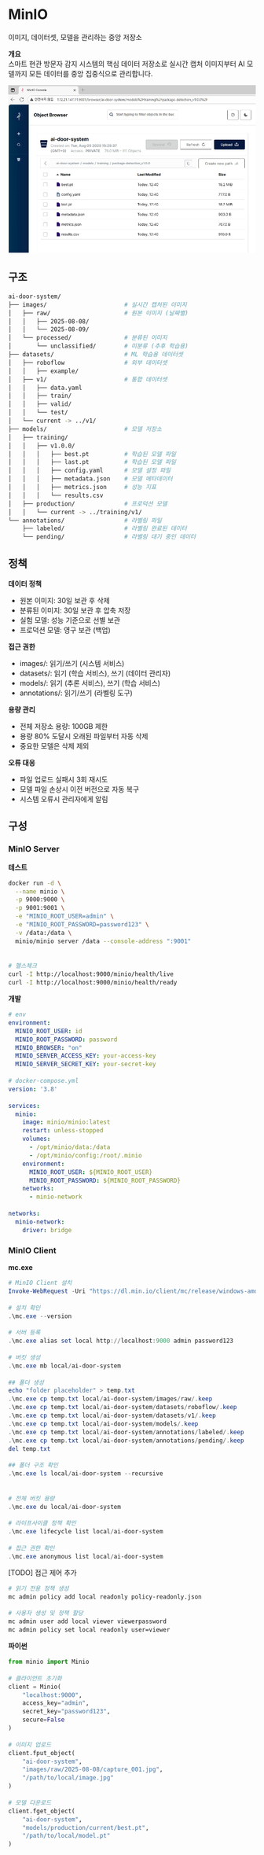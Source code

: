 # MinIO
이미지, 데이터셋, 모델을 관리하는 중앙 저장소  


**개요**  
스마트 현관 방문자 감지 시스템의 핵심 데이터 저장소로 실시간 캡처 이미지부터 AI 모델까지 모든 데이터를 중앙 집중식으로 관리합니다.


![minio](../assets/minio.jpg)



## 구조

```bash
ai-door-system/
├── images/                      # 실시간 캡처된 이미지
│   ├── raw/                     # 원본 이미지 (날짜별)
│   │   ├── 2025-08-08/
│   │   └── 2025-08-09/
│   └── processed/               # 분류된 이미지
│       └── unclassified/        # 미분류 (추후 학습용)
├── datasets/                    # ML 학습용 데이터셋
│   ├── roboflow                 # 외부 데이터셋
│   │   ├── example/
│   ├── v1/                      # 통합 데이터셋
│   │   ├── data.yaml 
│   │   ├── train/
│   │   ├── valid/
│   │   └── test/
│   └── current -> ../v1/
├── models/                      # 모델 저장소
│   ├── training/          
│   │   ├── v1.0.0/
│   │   │   ├── best.pt          # 학습된 모델 파일
│   │   │   ├── last.pt          # 학습된 모델 파일
│   │   │   ├── config.yaml      # 모델 설정 파일
│   │   │   ├── metadata.json    # 모델 메타데이터
│   │   │   ├── metrics.json     # 성능 지표
│   │   │   └── results.csv
│   ├── production/              # 프로덕션 모델
│   │   └── current -> ../training/v1/
└── annotations/                 # 라벨링 파일
    ├── labeled/                 # 라벨링 완료된 데이터
    └── pending/                 # 라벨링 대기 중인 데이터
```



## 정책

**데이터 정책**
- 원본 이미지: 30일 보관 후 삭제
- 분류된 이미지: 30일 보관 후 압축 저장
- 실험 모델: 성능 기준으로 선별 보관
- 프로덕션 모델: 영구 보관 (백업)


**접근 권한**
- images/: 읽기/쓰기 (시스템 서비스)
- datasets/: 읽기 (학습 서비스), 쓰기 (데이터 관리자)
- models/: 읽기 (추론 서비스), 쓰기 (학습 서비스)
- annotations/: 읽기/쓰기 (라벨링 도구)


**용량 관리**
- 전체 저장소 용량: 100GB 제한
- 용량 80% 도달시 오래된 파일부터 자동 삭제
- 중요한 모델은 삭제 제외


**오류 대응**
- 파일 업로드 실패시 3회 재시도
- 모델 파일 손상시 이전 버전으로 자동 복구
- 시스템 오류시 관리자에게 알림



## 구성
### MinIO Server

**테스트**
```bash
docker run -d \
  --name minio \
  -p 9000:9000 \
  -p 9001:9001 \
  -e "MINIO_ROOT_USER=admin" \
  -e "MINIO_ROOT_PASSWORD=password123" \
  -v /data:/data \
  minio/minio server /data --console-address ":9001"


# 헬스체크
curl -I http://localhost:9000/minio/health/live
curl -I http://localhost:9000/minio/health/ready
```


**개발**
```yaml
# env
environment:
  MINIO_ROOT_USER: id
  MINIO_ROOT_PASSWORD: password
  MINIO_BROWSER: "on"
  MINIO_SERVER_ACCESS_KEY: your-access-key
  MINIO_SERVER_SECRET_KEY: your-secret-key

# docker-compose.yml
version: '3.8'

services:
  minio:
    image: minio/minio:latest
    restart: unless-stopped
    volumes:
      - /opt/minio/data:/data
      - /opt/minio/config:/root/.minio
    environment:
      MINIO_ROOT_USER: ${MINIO_ROOT_USER}
      MINIO_ROOT_PASSWORD: ${MINIO_ROOT_PASSWORD}
    networks:
      - minio-network
    
networks:
  minio-network:
    driver: bridge
```



### MinIO Client

**mc.exe**
```powershell
# MinIO Client 설치
Invoke-WebRequest -Uri "https://dl.min.io/client/mc/release/windows-amd64/mc.exe" -OutFile "mc.exe"

# 설치 확인
.\mc.exe --version

# 서버 등록
.\mc.exe alias set local http://localhost:9000 admin password123

# 버킷 생성
.\mc.exe mb local/ai-door-system

## 폴더 생성
echo "folder placeholder" > temp.txt
.\mc.exe cp temp.txt local/ai-door-system/images/raw/.keep
.\mc.exe cp temp.txt local/ai-door-system/datasets/roboflow/.keep
.\mc.exe cp temp.txt local/ai-door-system/datasets/v1/.keep
.\mc.exe cp temp.txt local/ai-door-system/models/.keep
.\mc.exe cp temp.txt local/ai-door-system/annotations/labeled/.keep
.\mc.exe cp temp.txt local/ai-door-system/annotations/pending/.keep
del temp.txt

## 폴더 구조 확인
.\mc.exe ls local/ai-door-system --recursive


# 전체 버킷 용량
.\mc.exe du local/ai-door-system

# 라이프사이클 정책 확인
.\mc.exe lifecycle list local/ai-door-system

# 접근 권한 확인
.\mc.exe anonymous list local/ai-door-system
```


[TODO] 접근 제어 추가
```bash
# 읽기 전용 정책 생성
mc admin policy add local readonly policy-readonly.json

# 사용자 생성 및 정책 할당
mc admin user add local viewer viewerpassword
mc admin policy set local readonly user=viewer
```


**파이썬**
```python
from minio import Minio

# 클라이언트 초기화
client = Minio(
    "localhost:9000",
    access_key="admin",
    secret_key="password123",
    secure=False
)

# 이미지 업로드
client.fput_object(
    "ai-door-system",
    "images/raw/2025-08-08/capture_001.jpg",
    "/path/to/local/image.jpg"
)

# 모델 다운로드
client.fget_object(
    "ai-door-system",
    "models/production/current/best.pt",
    "/path/to/local/model.pt"
)
```